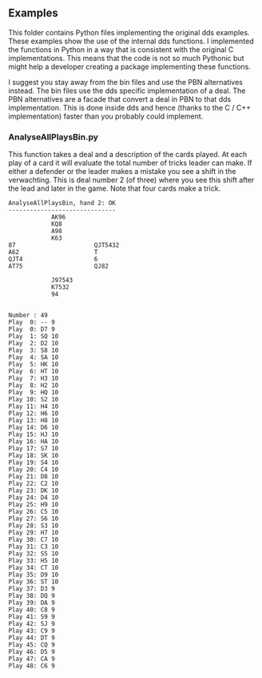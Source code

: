 ## Examples
This folder contains Python files implementing the original dds examples. These examples show the use of the internal dds functions.
I implemented the functions in Python in a way that is consistent with the original C implementations. This means that the code is not so much Pythonic but might help a developer creating a package implementing these functions.

I suggest you stay away from the bin files and use the PBN alternatives instead. The bin files use the dds specific implementation of a deal. The PBN alternatives are a facade that convert a deal in PBN to that dds implementation. This is done inside dds and hence (thanks to the C / C++ implementation) faster than you probably could implement.

### AnalyseAllPlaysBin.py
This function takes a deal and a description of the cards played. At each play of a card it will evaluate the total number of tricks leader can make. If either a defender or the leader makes a mistake you see a shift in the verwachting. This is deal number 2 (of three) where you see this shift after the lead and later in the game. Note that four cards make a trick.

```
AnalyseAllPlaysBin, hand 2: OK
------------------------------                                                  
            AK96                                                                
            KQ8                                                                 
            A98                                                                 
            K63                                                                
87                      QJT5432                                                 
A62                     T                                                       
QJT4                    6                                                       
AT75                    QJ82                                                   
                                                                                
            J97543                                                              
            K7532                                                               
            94                                                                 


Number : 49
Play  0: -- 9
Play  0: D7 9
Play  1: SQ 10
Play  2: D2 10
Play  3: S8 10
Play  4: SA 10
Play  5: HK 10
Play  6: HT 10
Play  7: H3 10
Play  8: H2 10
Play  9: HQ 10
Play 10: S2 10
Play 11: H4 10
Play 12: H6 10
Play 13: H8 10
Play 14: D6 10
Play 15: HJ 10
Play 16: HA 10
Play 17: S7 10
Play 18: SK 10
Play 19: S4 10
Play 20: C4 10
Play 21: D8 10
Play 22: C2 10
Play 23: DK 10
Play 24: D4 10
Play 25: H9 10
Play 26: C5 10
Play 27: S6 10
Play 28: S3 10
Play 29: H7 10
Play 30: C7 10
Play 31: C3 10
Play 32: S5 10
Play 33: H5 10
Play 34: CT 10
Play 35: D9 10
Play 36: ST 10
Play 37: D3 9
Play 38: DQ 9
Play 39: DA 9
Play 40: C8 9
Play 41: S9 9
Play 42: SJ 9
Play 43: C9 9
Play 44: DT 9
Play 45: CQ 9
Play 46: D5 9
Play 47: CA 9
Play 48: C6 9
```